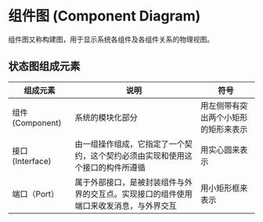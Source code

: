 # 组件图 (Component Diagram)

组件图又称构建图，用于显示系统各组件及各组件关系的物理视图。

## 状态图组成元素

| 组成元素         | 说明                                                         | 符号                                 |
| ---------------- | ------------------------------------------------------------ | ------------------------------------ |
| 组件 (Component) | 系统的模块化部分                                             | 用左侧带有突出两个小矩形的矩形来表示 |
| 接口 (Interface) | 由一组操作组成，它指定了一个契约，这个契约必须由实现和使用这个接口的构件所遵循 | 用实心圆来表示                       |
| 端口（Port）     | 属于外部接口，是被封装组件与外界的交互点。实现接口的组件使用端口来收发消息，与外界交互 | 用小矩形框来表示                     |

